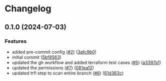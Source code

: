 # Changelog

## 0.1.0 (2024-07-03)


### Features

* added pre-commit config ([#2](https://github.com/anupam-sy/terraform-google-vpc/issues/2)) ([3afc9b0](https://github.com/anupam-sy/terraform-google-vpc/commit/3afc9b0eab24b40420ddbacd92714bba94285b16))
* initial commit ([5bf8563](https://github.com/anupam-sy/terraform-google-vpc/commit/5bf8563f15d3c3ae455110b8f8dbc77833ee83bf))
* updated the gh workflow and added terraform test cases ([#5](https://github.com/anupam-sy/terraform-google-vpc/issues/5)) ([a3397a1](https://github.com/anupam-sy/terraform-google-vpc/commit/a3397a1cde48a3e9ab32c22366006720aca60557))
* updated the permissions ([#7](https://github.com/anupam-sy/terraform-google-vpc/issues/7)) ([081ea12](https://github.com/anupam-sy/terraform-google-vpc/commit/081ea1211168eaa13ba2f75e3b137e53c19f27a5))
* updated trfl step to scan entire branch ([#6](https://github.com/anupam-sy/terraform-google-vpc/issues/6)) ([61d363c](https://github.com/anupam-sy/terraform-google-vpc/commit/61d363cdfb686f112316d47ce90b9e16b812083d))
